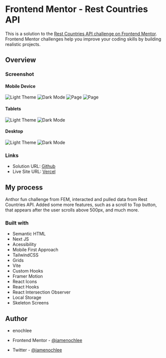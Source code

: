 # Frontend Mentor - Rest Countries API

This is a solution to the [Rest Countries API challenge on Frontend Mentor](https://www.frontendmentor.io/challenges/rest-countries-api-with-color-theme-switcher-5cacc469fec04111f7b848ca/hub/rest-countries-api-with-color-theme-switcher-nBHoq7hRXT). Frontend Mentor challenges help you improve your coding skills by building realistic projects.

## Overview

### Screenshot

#### Mobile Device

![Light Theme](./preview/mobile-light.png)
![Dark Mode](./preview/mobile-dark.png)
![Page](./preview/page-dark.png)
![Page](./preview/light-page.png)

#### Tablets

![Light Theme](./preview/tablet-light.png)
![Dark Mode](./preview/tablet-dark.png)

#### Desktop

![Light Theme](./preview/desktop-light.png)
![Dark Mode](./preview/desktop-dark.png)

### Links

- Solution URL: [Github](https://github.com/iamenochlee/countries-project)
- Live Site URL: [Vercel](https://countries-project-kappa.vercel.app/)

## My process

Anthor fun challenge from FEM, interacted and pulled data from Rest Countries API. Added some more features, such as a scroll to Top button, that appears after the user scrolls above 500px, and much more.

### Built with

- Semantic HTML
- Next JS
- Acessibility
- Mobile First Approach
- TailwindCSS
- Grids
- Vite
- Custom Hooks
- Framer Motion
- React Icons
- React Hooks
- React Intersection Observer
- Local Storage
- Skeleton Screens

## Author

- enochlee

- Frontend Mentor - [@iamenochlee](https://www.frontendmentor.io/profile/iamenochlee)
- Twitter - [@iamenochlee](https://twitter.com/iamenochlee)
